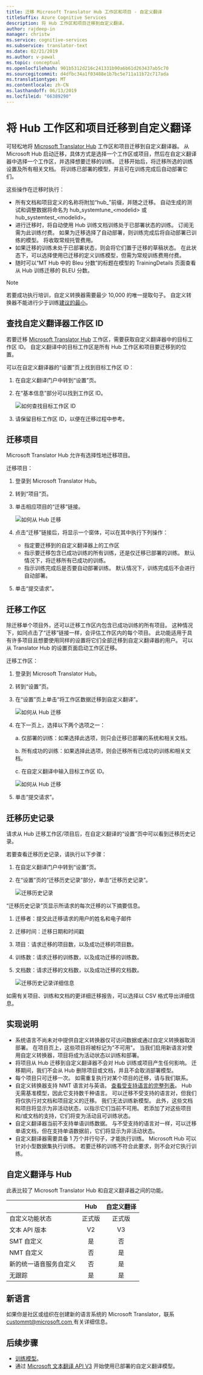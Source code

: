 ```yaml
---
title: 迁移 Microsoft Translator Hub 工作区和项目 - 自定义翻译
titleSuffix: Azure Cognitive Services
description: 将 Hub 工作区和项目迁移到自定义翻译。
author: rajdeep-in
manager: christw
ms.service: cognitive-services
ms.subservice: translator-text
ms.date: 02/21/2019
ms.author: v-pawal
ms.topic: conceptual
ms.openlocfilehash: 901b5312d216c241331b90a6b61d263437ab5c70
ms.sourcegitcommit: d4dfbc34a1f03488e1b7bc5e711a11b72c717ada
ms.translationtype: MT
ms.contentlocale: zh-CN
ms.lasthandoff: 06/13/2019
ms.locfileid: "66389290"
---
```

# <a name="migrate-hub-workspace-and-projects-to-custom-translator"></a>将 Hub 工作区和项目迁移到自定义翻译

可轻松地将 [Microsoft Translator Hub](https://hub.microsofttranslator.com/) 工作区和项目迁移到自定义翻译器。 从 Microsoft Hub 启动迁移，具体方式是选择一个工作区或项目，然后在自定义翻译器中选择一个工作区，并选择想要迁移的训练。 迁移开始后，将迁移所选的训练设置及所有相关文档。 将训练已部署的模型，并且可在训练完成后自动部署它们。

这些操作在迁移时执行：
* 所有文档和项目定义的名称将附加“hub_”前缀，并随之迁移。 自动生成的测试和调整数据将命名为 hub_systemtune_\<modelid> 或 hub_systemtest_\<modelid>。
* 进行迁移时，将自动使用 Hub 训练文档训练处于已部署状态的训练。 订阅无需为此训练付费。 如果为迁移选择了自动部署，则训练完成后将自动部署已训练的模型。 将收取常规托管费用。
* 如果迁移的训练未处于已部署状态，则会将它们置于迁移的草稿状态。 在此状态下，可以选择使用已迁移的定义训练模型，但需为常规训练费用付费。
* 随时可以“MT Hub 中的 Bleu 分数”的标题在模型的 TrainingDetails 页面查看从 Hub 训练迁移的 BLEU 分数。

> [!Note]
> 若要成功执行培训，自定义转换器需要最少 10,000 的唯一提取句子。 自定义转换器不能进行少于训练[建议的最小](sentence-alignment.md#suggested-minimum-number-of-extracted-and-aligned-sentences)。

## <a name="find-custom-translator-workspace-id"></a>查找自定义翻译器工作区 ID

若要迁移 [Microsoft Translator Hub](https://hub.microsofttranslator.com/) 工作区，需要获取自定义翻译器中的目标工作区 ID。 自定义翻译中的目标工作区是所有 Hub 工作区和项目要迁移到的位置。

可以在自定义翻译器的“设置”页上找到目标工作区 ID：

1. 在自定义翻译门户中转到“设置”页。

2. 在“基本信息”部分可以找到工作区 ID。

    ![如何查找目标工作区 ID](media/how-to/how-to-find-destination-ws-id.png)

3. 请保留目标工作区 ID，以便在迁移过程中参考。

## <a name="migrate-a-project"></a>迁移项目

Microsoft Translator Hub 允许有选择性地迁移项目。

迁移项目：

1. 登录到 Microsoft Translator Hub。

2. 转到“项目”页。

3. 单击相应项目的“迁移”链接。

    ![如何从 Hub 迁移](media/how-to/how-to-migrate-from-hub.png)

4. 点击“迁移”链接后，将显示一个窗体，可以在其中执行下列操作：
   * 指定要迁移到的自定义翻译器上的工作区
   * 指示要迁移包含已成功训练的所有训练，还是仅迁移已部署的训练。 默认情况下，将迁移所有已成功的训练。
   * 指示训练完成后是否要自动部署训练。 默认情况下，训练完成后不会进行自动部署。

5. 单击“提交请求”。

## <a name="migrate-a-workspace"></a>迁移工作区

除迁移单个项目外，还可以迁移工作区内包含已成功训练的所有项目。 这种情况下，如同点击了“迁移”链接一样，会评估工作区内的每个项目。 此功能适用于具有许多项目且想要使用同样的设置将它们全部迁移到自定义翻译器的用户。 可以从 Translator Hub 的设置页面启动工作区迁移。

迁移工作区：

1. 登录到 Microsoft Translator Hub。

2. 转到“设置”页。

3. 在“设置”页上单击“将工作区数据迁移到自定义翻译”。

    ![如何从 Hub 迁移](media/how-to/how-to-migrate-workspace-from-hub.png)

4. 在下一页上，选择以下两个选项之一：

    a. 仅部署的训练：如果选择此选项，则只会迁移已部署的系统和相关文档。

    b. 所有成功的训练：如果选择此选项，则会迁移所有已成功的训练和相关文档。

    c. 在自定义翻译中输入目标工作区 ID。

    ![如何从 Hub 迁移](media/how-to/how-to-migrate-from-hub-screen.png)

5. 单击“提交请求”。

## <a name="migration-history"></a>迁移历史记录

请求从 Hub 迁移工作区/项目后，在自定义翻译的“设置”页中可以看到迁移历史记录。

若要查看迁移历史记录，请执行以下步骤：

1. 在自定义翻译门户中转到“设置”页。

2. 在“设置”页的“迁移历史记录”部分，单击“迁移历史记录”。

    ![迁移历史记录](media/how-to/how-to-migration-history.png)

“迁移历史记录”页显示所请求的每次迁移的以下摘要信息。

1. 迁移者：提交此迁移请求的用户的姓名和电子邮件

2. 迁移时间：迁移日期和时间戳

3. 项目：请求迁移的项目数，以及成功迁移的项目数。

4. 训练数：请求迁移的训练数，以及成功迁移的训练数。

5. 文档数：请求迁移的文档数，以及成功迁移的文档数。

    ![迁移历史记录详细信息](media/how-to/how-to-migration-history-details.png)

如需有关项目、训练和文档的更详细迁移报告，可以选择以 CSV 格式导出详细信息。

## <a name="implementation-notes"></a>实现说明
* 系统语言不尚未对中提供自定义转换器仅可访问数据或通过自定义转换器取消部署。 在项目页上，这些项目将被标记为"不可用"。 当我们启用新语言对使用自定义转换器，项目将成为活动状态以训练和部署。 
* 将项目从 Hub 迁移到自定义翻译器不会对 Hub 训练或项目产生任何影响。 迁移期间，我们不会从 Hub 删除项目或文档，并且不会取消部署模型。
* 每个项目只可迁移一次。 如需重复执行对某个项目的迁移，请与我们联系。
* 自定义转换器支持 NMT 语言对与英语。 [查看受支持语言的完整列表](https://docs.microsoft.com/azure/cognitive-services/translator/language-support#customization)。 Hub 无需基准模型，因此它支持数千种语言。 可以迁移不受支持的语言对，但我们将仅执行对文档和项目定义的迁移。 我们无法训练新模型。 此外，这些文档和项目将显示为非活动状态，以指示它们当前不可用。 若添加了对这些项目和/或文档的支持，它们将变为活动且可训练状态。
* 自定义翻译器当前不支持单语训练数据。 与不受支持的语言对一样，可以迁移单语文档，但在支持单语数据前，它们将显示为非活动状态。
* 自定义翻译器需要具备 1 万个并行句子，才能执行训练。 Microsoft Hub 可以针对小型数据集执行训练。 若要迁移的训练不符合此要求，则不会对它执行训练。

## <a name="custom-translator-versus-hub"></a>自定义翻译与 Hub

此表比较了 Microsoft Translator Hub 和自定义翻译器之间的功能。

|   | Hub | 自定义翻译 |
|:-----|:----:|:----:|
|自定义功能状态   | 正式版  | 正式版 |
| 文本 API 版本  | V2    | V3  |
| SMT 自定义 | 是   | 否 |
| NMT 自定义 | 否    | 是 |
| 新的统一语音服务自定义 | 否    | 是 |
| 无跟踪 | 是 | 是 |

## <a name="new-languages"></a>新语言

如果你是社区或组织在创建新的语言系统的 Microsoft Translator，联系[ custommt@microsoft.com ](mailto:custommt@microsoft.com)有关详细信息。

## <a name="next-steps"></a>后续步骤

- [训练模型](how-to-train-model.md)。
- 通过 [Microsoft 文本翻译 API V3](https://docs.microsoft.com/azure/cognitive-services/translator/reference/v3-0-translate?tabs=curl) 开始使用已部署的自定义翻译模型。
